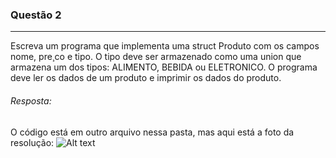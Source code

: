 ### Questão 2
---
Escreva um programa que implementa uma struct Produto com os campos nome, pre¸co e tipo. O
tipo deve ser armazenado como uma union que armazena um dos tipos: ALIMENTO, BEBIDA ou
ELETRONICO. O programa deve ler os dados de um produto e imprimir os dados do produto.

###### *Resposta:* 
O código está em outro arquivo nessa pasta, mas aqui está a foto da resolução:
![Alt text](image-1.png)